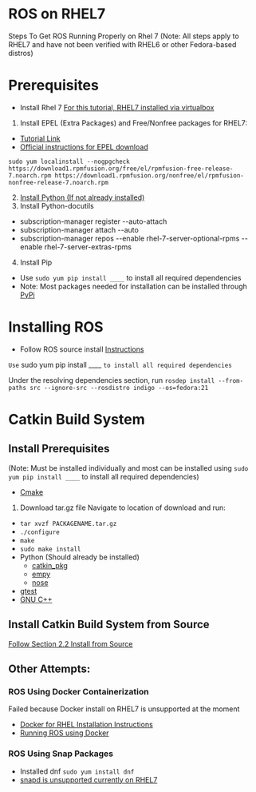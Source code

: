 # ROS on RHEL7

Steps To Get ROS Running Properly on Rhel 7 (Note: All steps apply to RHEL7 and have not been verified with RHEL6 or other Fedora-based distros)


# Prerequisites
* Install Rhel 7
[For this tutorial, RHEL7 installed via virtualbox](https://www.virtualbox.org/wiki/Downloads)


1. Install EPEL (Extra Packages) and Free/Nonfree packages for RHEL7:
  * [Tutorial Link](https://www.cyberciti.biz/faq/installing-rhel-epel-repo-on-centos-redhat-7-x/)
  * [Official instructions for EPEL download](http://fedoraproject.org/wiki/EPEL/FAQ#howtouse)
  
 ` sudo yum localinstall --nogpgcheck https://download1.rpmfusion.org/free/el/rpmfusion-free-release-7.noarch.rpm https://download1.rpmfusion.org/nonfree/el/rpmfusion-nonfree-release-7.noarch.rpm `

2. [Install Python (If not already installed)](https://packaging.python.org/install_requirements_linux/)
3. Install Python-docutils
* subscription-manager register --auto-attach
* subscription-manager attach --auto
* subscription-manager repos --enable rhel-7-server-optional-rpms --enable rhel-7-server-extras-rpms

4. Install Pip
  * Use ` sudo yum pip install ____ ` to install all required dependencies
  * Note: Most packages needed for installation can be installed through [PyPi](https://pypi.python.org/pypi)

# Installing ROS
* Follow ROS source install [Instructions](http://wiki.ros.org/Installation/Source)

` Use ` sudo yum pip install ____ ` to install all required dependencies `

Under the resolving dependencies section, run ` rosdep install --from-paths src --ignore-src --rosdistro indigo --os=fedora:21 `
    
# Catkin Build System
## Install Prerequisites
(Note: Must be installed individually and most can be installed using ` sudo yum pip install ____ ` to install all required dependencies)
* [Cmake](https://cmake.org/download/)
 1. Download tar.gz file
 Navigate to location of download and run:
 * ` tar xvzf PACKAGENAME.tar.gz `
 * ` ./configure `
 * ` make `
 * ` sudo make install `
* Python (Should already be installed)
  * [catkin_pkg](http://wiki.ros.org/catkin_pkg)
  * [empy](http://www.alcyone.com/pyos/empy/)
  * [nose](https://nose.readthedocs.io/en/latest/)
* [gtest](http://wiki.ros.org/gtest)
* [GNU C++](https://gcc.gnu.org/) 
## Install Catkin Build System from Source
[Follow Section 2.2 Install from Source](http://wiki.ros.org/catkin)


## Other Attempts:

### ROS Using Docker Containerization
Failed because Docker install on RHEL7 is unsupported at the moment

* [Docker for RHEL Installation Instructions](docs.docker.com/engine/installation/linux/rhel/)
* [Running ROS using Docker](https://store.docker.com/images/ros)

### ROS Using Snap Packages
* Installed dnf `sudo yum install dnf `
* [snapd is unsupported currently on RHEL7](https://snapcraft.io/docs/core/install)
